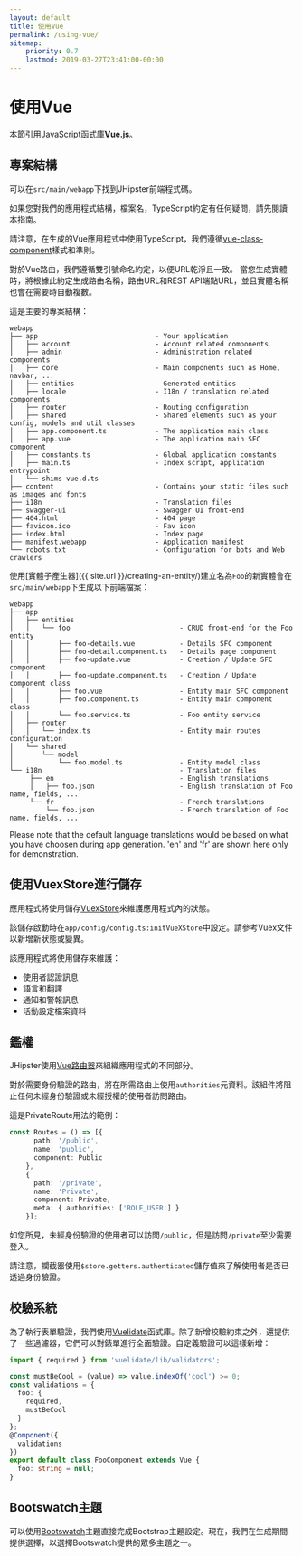 ```yaml
---
layout: default
title: 使用Vue
permalink: /using-vue/
sitemap:
    priority: 0.7
    lastmod: 2019-03-27T23:41:00-00:00
---
```


# <i class="fa fa-html5"></i> 使用Vue
本節引用JavaScript函式庫**Vue.js**。

## 專案結構

可以在`src/main/webapp`下找到JHipster前端程式碼。

如果您對我們的應用程式結構，檔案名，TypeScript約定有任何疑問，請先閱讀本指南。

請注意，在生成的Vue應用程式中使用TypeScript，我們遵循[vue-class-component](https://github.com/vuejs/vue-class-component)樣式和準則。

對於Vue路由，我們遵循雙引號命名約定，以便URL乾淨且一致。
當您生成實體時，將根據此約定生成路由名稱，路由URL和REST API端點URL，並且實體名稱也會在需要時自動複數。

這是主要的專案結構：

```
webapp
├── app                             - Your application
│   ├── account                     - Account related components
│   ├── admin                       - Administration related components
│   ├── core                        - Main components such as Home, navbar, ...
│   ├── entities                    - Generated entities
│   ├── locale                      - I18n / translation related components
│   ├── router                      - Routing configuration
│   ├── shared                      - Shared elements such as your config, models and util classes
│   ├── app.component.ts            - The application main class
│   ├── app.vue                     - The application main SFC component
│   ├── constants.ts                - Global application constants
│   ├── main.ts                     - Index script, application entrypoint
│   └── shims-vue.d.ts
├── content                         - Contains your static files such as images and fonts
├── i18n                            - Translation files
├── swagger-ui                      - Swagger UI front-end
├── 404.html                        - 404 page
├── favicon.ico                     - Fav icon
├── index.html                      - Index page
├── manifest.webapp                 - Application manifest
└── robots.txt                      - Configuration for bots and Web crawlers
```

使用[實體子產生器]({{ site.url }}/creating-an-entity/)建立名為`Foo`的新實體會在`src/main/webapp`下生成以下前端檔案：

```
webapp
├── app                                        
│   ├── entities
│   │   └── foo                           - CRUD front-end for the Foo entity
│   │       ├── foo-details.vue           - Details SFC component
│   │       ├── foo-detail.component.ts   - Details page component
│   │       ├── foo-update.vue            - Creation / Update SFC component
│   │       ├── foo-update.component.ts   - Creation / Update component class
│   │       ├── foo.vue                   - Entity main SFC component
│   │       ├── foo.component.ts          - Entity main component class
│   │       └── foo.service.ts            - Foo entity service
│   ├── router
│   │   └── index.ts                      - Entity main routes configuration
│   └── shared
│       └── model
│           └── foo.model.ts              - Entity model class
└── i18n                                  - Translation files
     ├── en                               - English translations
     │   ├── foo.json                     - English translation of Foo name, fields, ...
     └── fr                               - French translations
         └── foo.json                     - French translation of Foo name, fields, ...
```

Please note that the default language translations would be based on what you have choosen during app generation. 'en' and 'fr' are shown here only for demonstration.

## 使用VuexStore進行儲存

應用程式將使用儲存[VuexStore](https://vuex.vuejs.org/guide/state.html)來維護應用程式內的狀態。

該儲存啟動時在`app/config/config.ts:initVueXStore`中設定。請參考Vuex文件以新增新狀態或變異。

該應用程式將使用儲存來維護：

* 使用者認證訊息
* 語言和翻譯
* 通知和警報訊息
* 活動設定檔案資料

## 鑑權

JHipster使用[Vue路由器](https://router.vuejs.org/)來組織應用程式的不同部分。

對於需要身份驗證的路由，將在所需路由上使用`authorities`元資料。該組件將阻止任何未經身份驗證或未經授權的使用者訪問路由。

這是PrivateRoute用法的範例：

``` typescript
const Routes = () => [{
      path: '/public',
      name: 'public',
      component: Public
    },
    {
      path: '/private',
      name: 'Private',
      component: Private,
      meta: { authorities: ['ROLE_USER'] }
    }];
```

如您所見，未經身份驗證的使用者可以訪問`/public`，但是訪問`/private`至少需要登入。

請注意，攔截器使用`$store.getters.authenticated`儲存值來了解使用者是否已透過身份驗證。

## 校驗系統

為了執行表單驗證，我們使用[Vuelidate](https://vuelidate.netlify.com/)函式庫。除了新增校驗約束之外，還提供了一些過濾器，它們可以對錶單進行全面驗證。自定義驗證可以這樣新增：

```typescript
import { required } from 'vuelidate/lib/validators';

const mustBeCool = (value) => value.indexOf('cool') >= 0;
const validations = {
  foo: {
    required,
    mustBeCool
  }
};
@Component({
  validations
})
export default class FooComponent extends Vue {
  foo: string = null;
}
```

## Bootswatch主題

可以使用[Bootswatch](https://bootswatch.com)主題直接完成Bootstrap主題設定。現在，我們在生成期間提供選擇，以選擇Bootswatch提供的眾多主題之一。
